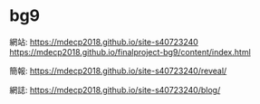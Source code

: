 # bg9

網站: https://mdecp2018.github.io/site-s40723240         https://mdecp2018.github.io/finalproject-bg9/content/index.html

簡報: https://mdecp2018.github.io/site-s40723240/reveal/

網誌: https://mdecp2018.github.io/site-s40723240/blog/
